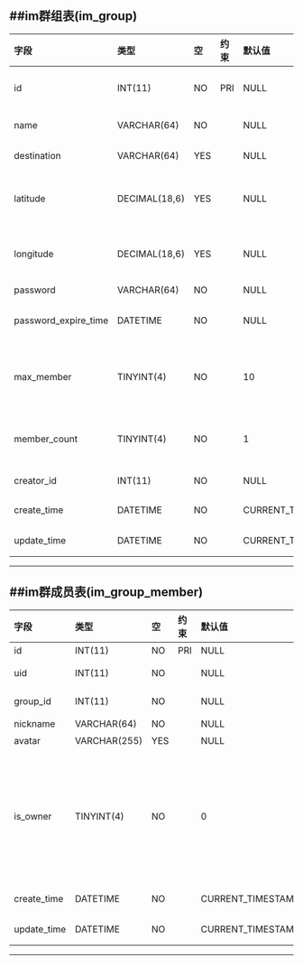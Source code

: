 ##im群组表(im_group)
---------------------------------------------------------------------------------------------
| 字段                 | 类型          | 空   |  约束 | 默认值            | 备注               |
| :---                 | :---          | :--- | :--- | :---              | :---              |
| id                   | INT(11)       | NO   | PRI  | NULL              | 群组id,主键        |
| name                 | VARCHAR(64)   | NO   |      | NULL              | 群组名称           |
| destination          | VARCHAR(64)   | YES  |      | NULL              | 目的地             |
| latitude             | DECIMAL(18,6) | YES  |      | NULL              | 目的地纬度(gps)    |
| longitude            | DECIMAL(18,6) | YES  |      | NULL              | 目的地经度(gps)    |
| password             | VARCHAR(64)   | NO   |      | NULL              | 口令               |
| password_expire_time | DATETIME      | NO   |      | NULL              | 口令过期时间        |
| max_member           | TINYINT(4)    | NO   |      | 10                | 最大成员数量,默认10 |
| member_count         | TINYINT(4)    | NO   |      | 1                 | 群成员数,默认1      |
| creator_id           | INT(11)       | NO   |      | NULL              | 群主id             |
| create_time          | DATETIME      | NO   |      | CURRENT_TIMESTAMP | 创建时间           |
| update_time          | DATETIME      | NO   |      | CURRENT_TIMESTAMP | 更新时间           |
----------------------------------------------------------------------------------------------

##im群成员表(im_group_member)
-------------------------------------------------------------------------------------------------
| 字段        | 类型         | 空   |  约束 | 默认值            | 备注                             |
| :---        | :---         | :--- | :--- | :---              | :---                            |
| id          | INT(11)      | NO   | PRI  | NULL              | 主键                            |
| uid         | INT(11)      | NO   |      | NULL              | 用户id                          |
| group_id    | INT(11)      | NO   |      | NULL              | 群组id                          |
| nickname    | VARCHAR(64)  | NO   |      | NULL              | 昵称                            |
| avatar      | VARCHAR(255) | YES  |      | NULL              | 头像                            |
| is_owner    | TINYINT(4)   | NO   |      | 0                 | 是否群主(0:成员;1:群主),默认值为0 |
| create_time | DATETIME     | NO   |      | CURRENT_TIMESTAMP | 创建时间                         |
| update_time | DATETIME     | NO   |      | CURRENT_TIMESTAMP | 更新时间                         |
--------------------------------------------------------------------------------------------------